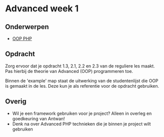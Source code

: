 # Advanced week 1

## Onderwerpen
- [OOP PHP](http://www.php.net/manual/en/language.oop5.php)

## Opdracht
Zorg ervoor dat je opdracht 1.3, 2.1, 2.2 en 2.3 van de reguliere les maakt.
Pas hierbij de theorie van Advanced (OOP) programmeren toe.

Binnen de 'example' map staat de uitwerking van de studentenlijst die OOP is gemaakt in de les. 
Deze kun je als referentie voor de opdracht gebruiken.

## Overig
- Wil je een framework gebruiken voor je project? Alleen in overleg en goedkeuring van Antwan!
- Denk na over Advanced PHP technieken die je binnen je project wilt gebruiken
